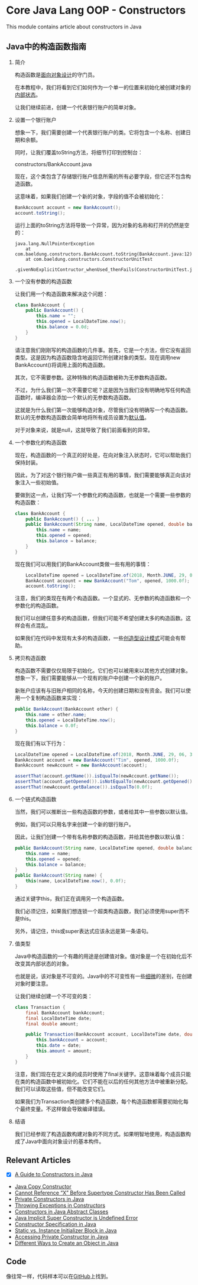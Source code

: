 # Core Java Lang OOP - Constructors

This module contains article about constructors in Java

## Java中的构造函数指南

1. 简介

    构造函数是[面向对象设计](https://www.baeldung.com/java-polymorphism)的守门员。

    在本教程中，我们将看到它们如何作为一个单一的位置来初始化被创建对象的[内部状态](https://www.baeldung.com/java-inheritance-composition)。

    让我们继续前进，创建一个代表银行账户的简单对象。

2. 设置一个银行账户

    想象一下，我们需要创建一个代表银行账户的类。它将包含一个名称、创建日期和余额。

    同时，让我们覆盖toString方法，将细节打印到控制台：

    constructors/BankAccount.java

    现在，这个类包含了存储银行账户信息所需的所有必要字段，但它还不包含构造函数。

    这意味着，如果我们创建一个新的对象，字段的值不会被初始化：

    ```java
    BankAccount account = new BankAccount();
    account.toString();
    ```

    运行上面的toString方法将导致一个异常，因为对象的名称和打开的仍然是空的：

    ```log
    java.lang.NullPointerException
        at com.baeldung.constructors.BankAccount.toString(BankAccount.java:12)
        at com.baeldung.constructors.ConstructorUnitTest
        .givenNoExplicitContructor_whenUsed_thenFails(ConstructorUnitTest.java:23)
    ```

3. 一个没有参数的构造函数

    让我们用一个构造函数来解决这个问题：

    ```java
    class BankAccount {
        public BankAccount() {
            this.name = "";
            this.opened = LocalDateTime.now();
            this.balance = 0.0d;
        }
    }
    ```

    请注意我们刚刚写的构造函数的几件事。首先，它是一个方法，但它没有返回类型。这是因为构造函数隐含地返回它所创建对象的类型。现在调用new BankAccount()将调用上面的构造函数。

    其次，它不需要参数。这种特殊的构造函数被称为无参数构造函数。

    不过，为什么我们第一次不需要它呢？这是因为当我们没有明确地写任何构造函数时，编译器会添加一个默认的无参数构造函数。

    这就是为什么我们第一次能够构造对象，尽管我们没有明确写一个构造函数。默认的无参数构造函数会简单地将所有成员设置为[默认值](https://docs.oracle.com/javase/tutorial/java/nutsandbolts/datatypes.html)。

    对于对象来说，就是null，这就导致了我们前面看到的异常。

4. 一个参数化的构造函数

    现在，构造函数的一个真正的好处是，在向对象注入状态时，它可以帮助我们保持封装。

    因此，为了对这个银行账户做一些真正有用的事情，我们需要能够真正向该对象注入一些初始值。

    要做到这一点，让我们写一个参数化的构造函数，也就是一个需要一些参数的构造函数：

    ```java
    class BankAccount {
        public BankAccount() { ... }
        public BankAccount(String name, LocalDateTime opened, double balance) {
            this.name = name;
            this.opened = opened;
            this.balance = balance;
        }
    }
    ```

    现在我们可以用我们的BankAccount类做一些有用的事情：

    ```java
        LocalDateTime opened = LocalDateTime.of(2018, Month.JUNE, 29, 06, 30, 00);
        BankAccount account = new BankAccount("Tom", opened, 1000.0f); 
        account.toString();
    ```

    注意，我们的类现在有两个构造函数。一个显式的、无参数的构造函数和一个参数化的构造函数。

    我们可以创建任意多的构造函数，但我们可能不希望创建太多的构造函数。这样会有点混乱。

    如果我们在代码中发现有太多的构造函数，一些[创造型设计模式](https://www.baeldung.com/creational-design-patterns)可能会有帮助。

5. 拷贝构造函数

    构造函数不需要仅仅局限于初始化。它们也可以被用来以其他方式创建对象。想象一下，我们需要能够从一个现有的账户中创建一个新的账户。

    新账户应该有与旧账户相同的名称，今天的创建日期和没有资金。我们可以使用一个复制构造函数来实现：

    ```java
    public BankAccount(BankAccount other) {
        this.name = other.name;
        this.opened = LocalDateTime.now();
        this.balance = 0.0f;
    }
    ```

    现在我们有以下行为：

    ```java
    LocalDateTime opened = LocalDateTime.of(2018, Month.JUNE, 29, 06, 30, 00);
    BankAccount account = new BankAccount("Tim", opened, 1000.0f);
    BankAccount newAccount = new BankAccount(account);

    assertThat(account.getName()).isEqualTo(newAccount.getName());
    assertThat(account.getOpened()).isNotEqualTo(newAccount.getOpened());
    assertThat(newAccount.getBalance()).isEqualTo(0.0f);
    ```

6. 一个链式构造函数

    当然，我们可以推断出一些构造函数的参数，或者给其中一些参数以默认值。

    例如，我们可以只用名字来创建一个新的银行账户。

    因此，让我们创建一个带有名称参数的构造函数，并给其他参数以默认值：

    ```java
    public BankAccount(String name, LocalDateTime opened, double balance) {
        this.name = name;
        this.opened = opened;
        this.balance = balance;
    }
    public BankAccount(String name) {
        this(name, LocalDateTime.now(), 0.0f);
    }
    ```

    通过关键字this，我们正在调用另一个构造函数。

    我们必须记住，如果我们想连锁一个超类构造函数，我们必须使用super而不是this。

    另外，请记住，this或super表达式应该永远是第一条语句。

7. 值类型

    Java中构造函数的一个有趣的用途是创建值对象。值对象是一个在初始化后不改变其内部状态的对象。

    也就是说，该对象是不可变的。Java中的不可变性有一些[细微](https://www.baeldung.com/java-immutable-object)的差别，在创建对象时要注意。

    让我们继续创建一个不可变的类：

    ```java
    class Transaction {
        final BankAccount bankAccount;
        final LocalDateTime date;
        final double amount;

        public Transaction(BankAccount account, LocalDateTime date, double amount) {
            this.bankAccount = account;
            this.date = date;
            this.amount = amount;
        }
    }
    ```

    注意，我们现在在定义类的成员时使用了final关键字。这意味着每个成员只能在类的构造函数中被初始化。它们不能在以后的任何其他方法中被重新分配。我们可以读取这些值，但不能改变它们。

    如果我们为Transaction类创建多个构造函数，每个构造函数都需要初始化每个最终变量。不这样做会导致编译错误。

8. 结语

    我们已经参观了构造函数构建对象的不同方式。如果明智地使用，构造函数构成了Java中面向对象设计的基本构件。

## Relevant Articles

- [x] [A Guide to Constructors in Java](https://www.baeldung.com/java-constructors)
- [Java Copy Constructor](https://www.baeldung.com/java-copy-constructor)
- [Cannot Reference “X” Before Supertype Constructor Has Been Called](https://www.baeldung.com/java-cannot-reference-x-before-supertype-constructor-error)
- [Private Constructors in Java](https://www.baeldung.com/java-private-constructors)
- [Throwing Exceptions in Constructors](https://www.baeldung.com/java-constructors-exceptions)
- [Constructors in Java Abstract Classes](https://www.baeldung.com/java-abstract-classes-constructors)
- [Java Implicit Super Constructor is Undefined Error](https://www.baeldung.com/java-implicit-super-constructor-is-undefined-error)
- [Constructor Specification in Java](https://www.baeldung.com/java-constructor-specification)
- [Static vs. Instance Initializer Block in Java](https://www.baeldung.com/java-static-instance-initializer-blocks)
- [Accessing Private Constructor in Java](https://www.baeldung.com/java-private-constructor-access)
- [Different Ways to Create an Object in Java](https://www.baeldung.com/java-different-ways-to-create-objects)

## Code

像往常一样，代码样本可以在[GitHub](https://github.com/eugenp/tutorials/tree/master/core-java-modules/core-java-lang-oop-constructors)上找到。
